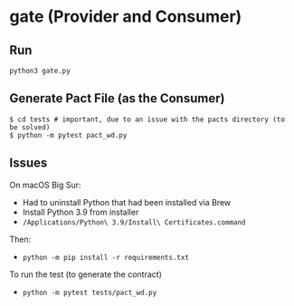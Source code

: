 # gate (Provider and Consumer)

## Run

```
python3 gate.py
```

## Generate Pact File (as the Consumer)

```
$ cd tests # important, due to an issue with the pacts directory (to be solved)
$ python -m pytest pact_wd.py
```

## Issues

On macOS Big Sur:

- Had to uninstall Python that had been installed via Brew
- Install Python 3.9 from installer
- `/Applications/Python\ 3.9/Install\ Certificates.command`

Then:

- `python -m pip install -r requirements.txt`

To run the test (to generate the contract)

- `python -m pytest tests/pact_wd.py`
